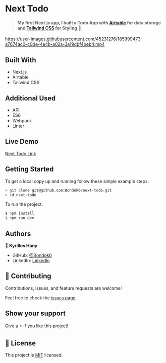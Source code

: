 # Next Todo

> #### My first Next.js app, I built a Todo App with [Airtable](https://airtable.com/) for data storage and [Tailwind CSS](https://tailwindcss.com/) for Styling 💯


https://user-images.githubusercontent.com/45231276/185999473-a7674ac0-c0de-4e4b-a02a-3a19dbf4beb4.mp4


## Built With

- Next.js
- Airtable
- Tailwind CSS

## Additional Used

- API
- ES6 
- Webpack
- Linter

## Live Demo

[Next Todo Link]()

## Getting Started

To get a local copy up and running follow these simple example steps.

```bash
> git clone git@github.com:Bondok6/next-todo.git
> cd next-todo
```

To run the project.

```bash
$ npm install
$ npm run dev
```

## Authors

👤 **Kyrillos Hany**

- GitHub: [@Bondok6](https://github.com/Bondok6)
- LinkedIn: [LinkedIn](https://www.linkedin.com/in/kyrillos-hany/)


## 🤝 Contributing

Contributions, issues, and feature requests are welcome!

Feel free to check the [issues page](../../issues/).

## Show your support

Give a ⭐️ if you like this project!

## 📝 License

This project is [MIT](./MIT.md) licensed.
